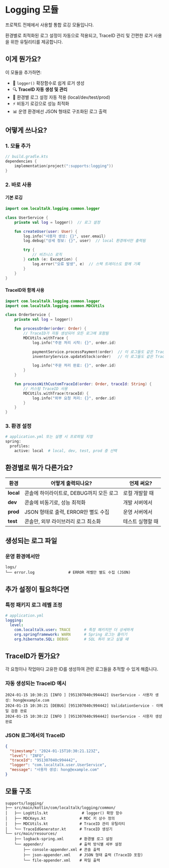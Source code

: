 # Logging 모듈

프로젝트 전체에서 사용할 통합 로깅 모듈입니다.

환경별로 최적화된 로그 설정이 자동으로 적용되고, TraceID 관리 및 간편한 로거 사용을 위한 유틸리티를 제공합니다.

## 이게 뭔가요?

이 모듈을 추가하면:

- 📝 `logger()` 확장함수로 쉽게 로거 생성
- 🔍 **TraceID 자동 생성 및 관리**
- 🔧 환경별 로그 설정 자동 적용 (local/dev/test/prod)
- ⚡ 비동기 로깅으로 성능 최적화
- 📊 운영 환경에선 JSON 형태로 구조화된 로그 출력

## 어떻게 쓰나요?

### 1. 모듈 추가

```kotlin
// build.gradle.kts
dependencies {
    implementation(project(":supports:logging"))
}
```

### 2. 바로 사용

#### 기본 로깅

```kotlin
import com.localtalk.logging.common.logger

class UserService {
    private val log = logger()  // 로그 설정

    fun createUser(user: User) {
        log.info("사용자 생성: {}", user.email)
        log.debug("상세 정보: {}", user)  // local 환경에서만 출력됨

        try {
            // 비즈니스 로직
        } catch (e: Exception) {
            log.error("오류 발생", e)  // 스택 트레이스도 함께 기록
        }
    }
}
```

#### TraceID와 함께 사용

```kotlin
import com.localtalk.logging.common.logger
import com.localtalk.logging.common.MDCUtils

class OrderService {
    private val log = logger()

    fun processOrder(order: Order) {
        // TraceID가 자동 생성되어 모든 로그에 포함됨
        MDCUtils.withTrace {
            log.info("주문 처리 시작: {}", order.id)

            paymentService.processPayment(order)  // 이 로그들도 같은 TraceID
            inventoryService.updateStock(order)   // 이 로그들도 같은 TraceID

            log.info("주문 처리 완료: {}", order.id)
        }
    }

    fun processWithCustomTraceId(order: Order, traceId: String) {
        // 커스텀 TraceID 사용
        MDCUtils.withTrace(traceId) {
            log.info("외부 요청 처리: {}", order.id)
        }
    }
}
```

### 3. 환경 설정

```bash
# application.yml 또는 실행 시 프로파일 지정
spring:
  profiles:
    active: local  # local, dev, test, prod 중 선택
```

## 환경별로 뭐가 다른가요?

| 환경        | 어떻게 출력되나요?                | 언제 써요?    |
|-----------|---------------------------|-----------|
| **local** | 콘솔에 하이라이트로, DEBUG까지 모든 로그 | 로컬 개발할 때  |
| **dev**   | 콘솔에 비동기로, 성능 최적화          | 개발 서버에서   |
| **prod**  | JSON 형태로 출력, ERROR만 별도 수집 | 운영 서버에서   |
| **test**  | 콘솔만, 외부 라이브러리 로그 최소화      | 테스트 실행할 때 |

## 생성되는 로그 파일

### 운영 환경에서만

```
logs/
└── error.log               # ERROR 레벨만 별도 수집 (JSON)
```

## 추가 설정이 필요하다면

### 특정 패키지 로그 레벨 조정

```yaml
# application.yml
logging:
  level:
    com.localtalk.user: TRACE      # 특정 패키지만 더 상세하게
    org.springframework: WARN      # Spring 로그는 줄이기
    org.hibernate.SQL: DEBUG       # SQL 쿼리 보고 싶을 때
```

## TraceID가 뭔가요?

각 요청이나 작업마다 고유한 ID를 생성하여 관련 로그들을 추적할 수 있게 해줍니다.

### 자동 생성되는 TraceID 예시

```
2024-01-15 10:30:21 [INFO ] [951307040c994442] UserService - 사용자 생성: hong@example.com
2024-01-15 10:30:21 [DEBUG] [951307040c994442] ValidationService - 이메일 검증 완료
2024-01-15 10:30:22 [INFO ] [951307040c994442] UserService - 사용자 생성 완료
```

### JSON 로그에서의 TraceID

```json
{
  "timestamp": "2024-01-15T10:30:21.123Z",
  "level": "INFO",
  "traceId": "951307040c994442",
  "logger": "com.localtalk.user.UserService",
  "message": "사용자 생성: hong@example.com"
}
```

## 모듈 구조

```
supports/logging/
├── src/main/kotlin/com/localtalk/logging/common/
│   ├── LogUtils.kt               # logger() 확장 함수
│   ├── MDCKeys.kt               # MDC 키 상수 정의
│   ├── MDCUtils.kt              # TraceID 관리 유틸리티
│   └── TraceIdGenerator.kt      # TraceID 생성기
└── src/main/resources/
    ├── logback-spring.xml       # 환경별 로그 설정
    └── appender/                # 출력 방식별 세부 설정
        ├── console-appender.xml # 콘솔 출력
        ├── json-appender.xml    # JSON 형태 출력 (TraceID 포함)
        └── file-appender.xml    # 파일 출력
```
